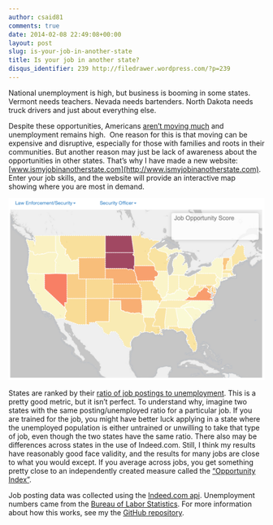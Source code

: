 ```yaml
---
author: csaid81
comments: true
date: 2014-02-08 22:49:08+00:00
layout: post
slug: is-your-job-in-another-state
title: Is your job in another state?
disqus_identifier: 239 http://filedrawer.wordpress.com/?p=239
---
```


National unemployment is high, but business is booming in some states. Vermont needs teachers. Nevada needs bartenders. North Dakota needs truck drivers and just about everything else.

Despite these opportunities, Americans [aren’t moving much](http://www.washingtonmonthly.com/magazine/november_december_2013/features/stay_put_young_man047332.php?page=all) and unemployment remains high.  One reason for this is that moving can be expensive and disruptive, especially for those with families and roots in their communities. But another reason may just be lack of awareness about the opportunities in other states. That’s why I have made a new website: [www.ismyjobinanotherstate.com](http://www.ismyjobinanotherstate.com). Enter your job skills, and the website will provide an interactive map showing where you are most in demand.


<img src="/assets/securityofficer.png"> 
<div class="caption">
</div>


States are ranked by their [ratio of job postings to unemployment](https://www.fas.org/sgp/crs/misc/R42943.pdf). This is a pretty good metric, but it isn’t perfect. To understand why, imagine two states with the same posting/unemployed ratio for a particular job. If you are trained for the job, you might have better luck applying in a state where the unemployed population is either untrained or unwilling to take that type of job, even though the two states have the same ratio. There also may be differences across states in the use of Indeed.com. Still, I think my results have reasonably good face validity, and the results for many jobs are close to what you would except. If you average across jobs, you get something pretty close to an independently created measure called the [“Opportunity Index”](http://www.washingtonmonthly.com/magazine/november_december_2013/features/the_2013_opportunity_index047357.php).

Job posting data was collected using the [Indeed.com api](https://ads.indeed.com/jobroll/xmlfeed). Unemployment numbers came from the [Bureau of Labor Statistics](http://www.bls.gov/news.release/laus.t03.htm). For more information about how this works, see my the [GitHub repository](https://github.com/csaid/IsMyJobInAnotherState).
